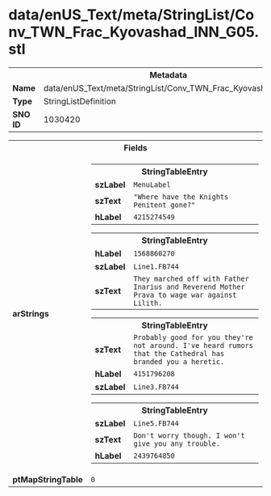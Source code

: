 <h1>data/enUS_Text/meta/StringList/Conv_TWN_Frac_Kyovashad_INN_G05.stl</h1><table><tr><th colspan="100%">Metadata</th></tr><tr><td><b>Name</b></td><td>data/enUS_Text/meta/StringList/Conv_TWN_Frac_Kyovashad_INN_G05.stl</td></tr><tr><td><b>Type</b></td><td>StringListDefinition</td></tr><tr><td><b>SNO ID</b></td><td>1030420</td></tr></table>

<table><tr><th colspan="100%">Fields</th></tr><tr><td><b>arStrings</b></td><td><table><tr><th colspan="100%">StringTableEntry</th></tr><tr><td><b>szLabel</b></td><td><code>MenuLabel</code></td></tr><tr><td><b>szText</b></td><td><code>"Where have the Knights Penitent gone?"</code></td></tr><tr><td><b>hLabel</b></td><td><code>4215274549</code></td></tr></table>


<table><tr><th colspan="100%">StringTableEntry</th></tr><tr><td><b>hLabel</b></td><td><code>1568860270</code></td></tr><tr><td><b>szLabel</b></td><td><code>Line1.FB744</code></td></tr><tr><td><b>szText</b></td><td><code>They marched off with Father Inarius and Reverend Mother Prava to wage war against Lilith.</code></td></tr></table>


<table><tr><th colspan="100%">StringTableEntry</th></tr><tr><td><b>szText</b></td><td><code>Probably good for you they're not around. I've heard rumors that the Cathedral has branded you a heretic.</code></td></tr><tr><td><b>hLabel</b></td><td><code>4151796208</code></td></tr><tr><td><b>szLabel</b></td><td><code>Line3.FB744</code></td></tr></table>


<table><tr><th colspan="100%">StringTableEntry</th></tr><tr><td><b>szLabel</b></td><td><code>Line5.FB744</code></td></tr><tr><td><b>szText</b></td><td><code>Don't worry though. I won't give you any trouble.</code></td></tr><tr><td><b>hLabel</b></td><td><code>2439764850</code></td></tr></table>


</td></tr><tr><td><b>ptMapStringTable</b></td><td><code>0</code></td></tr></table>

